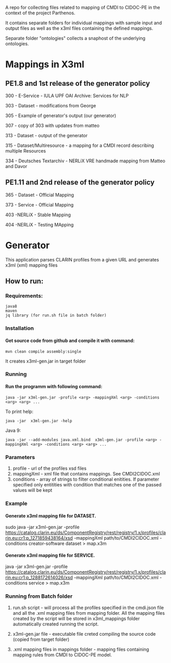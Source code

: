 
A repo for collecting files related to mapping of CMDI to CIDOC-PE in the context of the project Parthenos.

It contains separate folders for individual mappings
with sample input and output files as well as the x3ml files containing the defined mappings.

Separate folder "ontologies" collects a snaphost of the underlying ontologies.

# Mappings in X3ml 

## PE1.8 and 1st release of the generator policy 

300 - E-Service - IULA UPF OAI Archive: Services for NLP

303 - Dataset - modifications from George

305 - Example of generator's output (our generator)

307 - copy of 303 with updates from matteo

313 - Dataset - output of the generator

315 - Dataset/Multiresource - a mapping for a CMDI record describing multiple Resources

334 - Deutsches Textarchiv - NERLiX VRE handmade mapping from Matteo and Davor

## PE1.11 and 2nd release of the generator policy

365 - Dataset - Official Mapping

373 - Service - Official Mapping

403 -NERLiX - Stable Mapping

404 -NERLiX - Testing MApping

# Generator
This application parses CLARIN profiles from a given URL and generates x3ml (xml) mapping files

## How to run:

### Requirements:
	java8
	maven
	jq library (for run.sh file in batch folder)

### Installation
#### Get source code from github and compile it with command:

	mvn clean compile assembly:single
	
It creates x3ml-gen.jar in target folder
	

### Running

#### Run the programm with following command:

	java -jar x3ml-gen.jar -profile <arg> -mappingXml <arg> -conditions <arg> <arg> ...
	
To print help:

	java -jar  x3ml-gen.jar -help

Java 9:

	java -jar --add-modules java.xml.bind  x3ml-gen.jar -profile <arg> -mappingXml <arg> -conditions <arg> <arg> ...


### Parameters

1. profile    - url of the profiles xsd files
2. mappingXml - xml file that contains mappings. See CMDI2CIDOC.xml
3. conditions - array of strings to filter conditional enitities. If parameter specified only entitities with condition that matches one of the passed values will be kept

### Example	

#### Generate x3ml mapping file for DATASET.

sudo java -jar  x3ml-gen.jar -profile https://catalog.clarin.eu/ds/ComponentRegistry/rest/registry/1.x/profiles/clarin.eu:cr1:p_1271859438164/xsd -mappingXml path/to/CMDI2CIDOC.xml -conditions creator-software dataset > map.x3m   
	

#### Generate x3ml mapping file for SERVICE.

java -jar x3ml-gen.jar -profile https://catalog.clarin.eu/ds/ComponentRegistry/rest/registry/1.x/profiles/clarin.eu:cr1:p_1288172614026/xsd -mappingXml path/to/CMDI2CIDOC.xml -conditions service > map.x3m

### Running from Batch folder

1. run.sh script - will process all the profiles specified in the cmdi.json file and all the .xml mapping files from mapping folder. All the mapping files created by the script will be stored in x3ml_mappings folder automatically created running the script.

2. x3ml-gen.jar file - executable file creted compiling the source code (copied from target folder)

3. .xml mapping files in mappings folder - mapping files containing mapping rules from CMDI to CIDOC-PE model.


	
	
